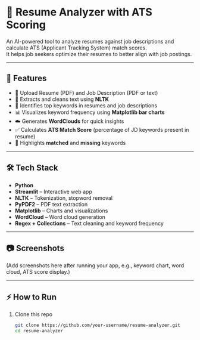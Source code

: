 # 📄 Resume Analyzer with ATS Scoring

An AI-powered tool to analyze resumes against job descriptions and calculate ATS (Applicant Tracking System) match scores.  
It helps job seekers optimize their resumes to better align with job postings.  

---

## 🚀 Features
- 📂 Upload Resume (PDF) and Job Description (PDF or text)
- 📝 Extracts and cleans text using **NLTK**  
- 🔑 Identifies top keywords in resumes and job descriptions  
- 📊 Visualizes keyword frequency using **Matplotlib bar charts**  
- ☁️ Generates **WordClouds** for quick insights  
- ✅ Calculates **ATS Match Score** (percentage of JD keywords present in resume)  
- 🧾 Highlights **matched** and **missing** keywords  

---

## 🛠️ Tech Stack
- **Python**  
- **Streamlit** – Interactive web app  
- **NLTK** – Tokenization, stopword removal  
- **PyPDF2** – PDF text extraction  
- **Matplotlib** – Charts and visualizations  
- **WordCloud** – Word cloud generation  
- **Regex + Collections** – Text cleaning and keyword frequency  

---

## 📷 Screenshots
(Add screenshots here after running your app, e.g., keyword chart, word cloud, ATS score display.)

---

## ⚡ How to Run
1. Clone this repo  
   ```bash
   git clone https://github.com/your-username/resume-analyzer.git
   cd resume-analyzer
